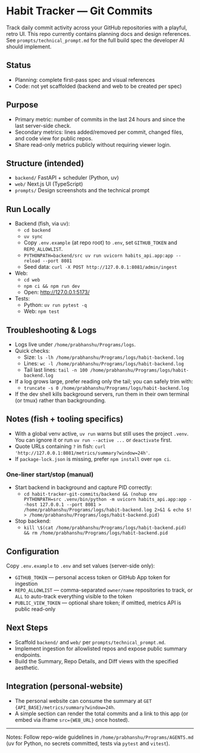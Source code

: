 # Habit Tracker — Git Commits

Track daily commit activity across your GitHub repositories with a playful, retro UI. This repo currently contains planning docs and design references. See `prompts/technical_prompt.md` for the full build spec the developer AI should implement.

## Status
- Planning: complete first-pass spec and visual references
- Code: not yet scaffolded (backend and web to be created per spec)

## Purpose
- Primary metric: number of commits in the last 24 hours and since the last server-side check.
- Secondary metrics: lines added/removed per commit, changed files, and code view for public repos.
- Share read-only metrics publicly without requiring viewer login.

## Structure (intended)
- `backend/` FastAPI + scheduler (Python, uv)
- `web/` Next.js UI (TypeScript)
- `prompts/` Design screenshots and the technical prompt

## Run Locally
- Backend (fish, via uv):
  - `cd backend`
  - `uv sync`
  - Copy `.env.example` (at repo root) to `.env`, set `GITHUB_TOKEN` and `REPO_ALLOWLIST`.
  - `PYTHONPATH=backend/src uv run uvicorn habits_api.app:app --reload --port 8081`
  - Seed data: `curl -X POST http://127.0.0.1:8081/admin/ingest`
- Web:
  - `cd web`
  - `npm ci && npm run dev`
  - Open: http://127.0.0.1:5173/
- Tests:
  - Python: `uv run pytest -q`
  - Web: `npm test`

## Troubleshooting & Logs
- Logs live under `/home/prabhanshu/Programs/logs`.
- Quick checks:
  - Size: `ls -lh /home/prabhanshu/Programs/logs/habit-backend.log`
  - Lines: `wc -l /home/prabhanshu/Programs/logs/habit-backend.log`
  - Tail last lines: `tail -n 100 /home/prabhanshu/Programs/logs/habit-backend.log`
- If a log grows large, prefer reading only the tail; you can safely trim with:
  - `truncate -s 0 /home/prabhanshu/Programs/logs/habit-backend.log`
- If the dev shell kills background servers, run them in their own terminal (or tmux) rather than backgrounding.

## Notes (fish + tooling specifics)
- With a global venv active, `uv run` warns but still uses the project `.venv`. You can ignore it or run `uv run --active ...` or `deactivate` first.
- Quote URLs containing `?` in fish: `curl 'http://127.0.0.1:8081/metrics/summary?window=24h'`.
- If `package-lock.json` is missing, prefer `npm install` over `npm ci`.

### One-liner start/stop (manual)
- Start backend in background and capture PID correctly:
  - `cd habit-tracker-git-commits/backend && (nohup env PYTHONPATH=src .venv/bin/python -m uvicorn habits_api.app:app --host 127.0.0.1 --port 8081 > /home/prabhanshu/Programs/logs/habit-backend.log 2>&1 & echo $! > /home/prabhanshu/Programs/logs/habit-backend.pid)`
- Stop backend:
  - `kill \$(cat /home/prabhanshu/Programs/logs/habit-backend.pid) && rm /home/prabhanshu/Programs/logs/habit-backend.pid`

## Configuration
Copy `.env.example` to `.env` and set values (server-side only):
- `GITHUB_TOKEN` — personal access token or GitHub App token for ingestion
- `REPO_ALLOWLIST` — comma-separated `owner/name` repositories to track, or `ALL` to auto-track everything visible to the token
- `PUBLIC_VIEW_TOKEN` — optional share token; if omitted, metrics API is public read-only

## Next Steps
- Scaffold `backend/` and `web/` per `prompts/technical_prompt.md`.
- Implement ingestion for allowlisted repos and expose public summary endpoints.
- Build the Summary, Repo Details, and Diff views with the specified aesthetic.

## Integration (personal-website)
- The personal website can consume the summary at `GET {API_BASE}/metrics/summary?window=24h`.
- A simple section can render the total commits and a link to this app (or embed via iframe `src={WEB_URL}` once hosted).

---
Notes: Follow repo-wide guidelines in `/home/prabhanshu/Programs/AGENTS.md` (uv for Python, no secrets committed, tests via `pytest` and `vitest`).
